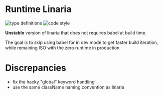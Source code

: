 # Runtime Linaria

![type definitions](https://img.shields.io/npm/types/typescript?style=flat-square)
![code style](https://img.shields.io/badge/code_style-prettier-ff69b4.svg?style=flat-square)

**Unstable** version of linaria that does not requires babel at build time.

The goal is to skip using babel for in dev mode to get faster build iteration, while remaining ISO with the zero runtime in production.

# Discrepancies

- fix the hacky "global" keyword handling
- use the same className naming convention as linaria
